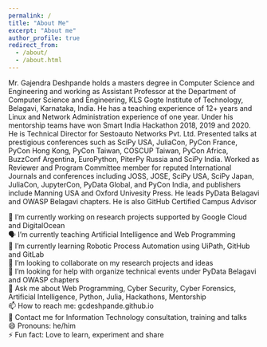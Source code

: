 ```yaml
---
permalink: /
title: "About Me"
excerpt: "About me"
author_profile: true
redirect_from: 
  - /about/
  - /about.html
---
```

Mr. Gajendra Deshpande holds a masters degree in Computer Science and Engineering and working as Assistant Professor at the Department of Computer Science and Engineering, KLS Gogte Institute of Technology, Belagavi, Karnataka, India. He has a teaching experience of 12+ years and Linux and Network Administration experience of one year. Under his mentorship teams have won Smart India Hackathon 2018, 2019 and 2020. He is Technical Director for Sestoauto Networks Pvt. Ltd. Presented talks at prestigious conferences such as SciPy USA, JuliaCon, PyCon France, PyCon Hong Kong, PyCon Taiwan, COSCUP Taiwan, PyCon Africa, BuzzConf Argentina, EuroPython, PiterPy Russia and SciPy India. Worked as Reviewer and Program Committee member for reputed International Journals and conferences including JOSS, JOSE, SciPy USA, SciPy Japan, JuliaCon, JupyterCon, PyData Global, and PyCon India, and publishers include Manning USA and Oxford Univesity Press. He leads PyData Belagavi and OWASP Belagavi chapters. He is also GitHub Certified Campus Advisor

🔭 I’m currently working on research projects supported by Google Cloud and DigitalOcean\
🗣️ I’m currently teaching Artificial Intelligence and Web Programming\
🌱 I’m currently learning Robotic Process Automation using UiPath, GitHub and GitLab\
👯 I’m looking to collaborate on my research projects and ideas\
🤔 I’m looking for help with organize technical events under PyData Belagavi and OWASP chapters\
💬 Ask me about Web Programming, Cyber Security, Cyber Forensics, Artificial Intelligence, Python, Julia, Hackathons, Mentorship\
📫 How to reach me: gcdeshpande.github.io\
:email: Contact me for Information Technology consultation, training and talks\
😄 Pronouns: he/him\
⚡ Fun fact: Love to learn, experiment and share
